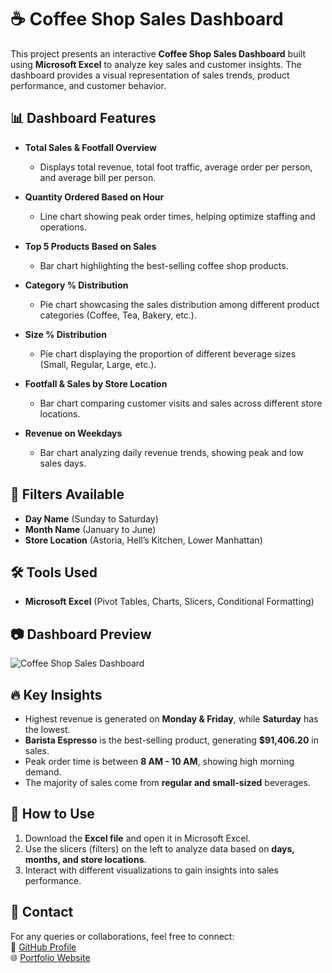 # ☕ Coffee Shop Sales Dashboard  

This project presents an interactive **Coffee Shop Sales Dashboard** built using **Microsoft Excel** to analyze key sales and customer insights. The dashboard provides a visual representation of sales trends, product performance, and customer behavior.  

## 📊 Dashboard Features  

- **Total Sales & Footfall Overview**  
  - Displays total revenue, total foot traffic, average order per person, and average bill per person.  

- **Quantity Ordered Based on Hour**  
  - Line chart showing peak order times, helping optimize staffing and operations.  

- **Top 5 Products Based on Sales**  
  - Bar chart highlighting the best-selling coffee shop products.  

- **Category % Distribution**  
  - Pie chart showcasing the sales distribution among different product categories (Coffee, Tea, Bakery, etc.).  

- **Size % Distribution**  
  - Pie chart displaying the proportion of different beverage sizes (Small, Regular, Large, etc.).  

- **Footfall & Sales by Store Location**  
  - Bar chart comparing customer visits and sales across different store locations.  

- **Revenue on Weekdays**  
  - Bar chart analyzing daily revenue trends, showing peak and low sales days.  

## 📌 Filters Available  

- **Day Name** (Sunday to Saturday)  
- **Month Name** (January to June)  
- **Store Location** (Astoria, Hell’s Kitchen, Lower Manhattan)  

## 🛠 Tools Used  

- **Microsoft Excel** (Pivot Tables, Charts, Slicers, Conditional Formatting)  

## 📷 Dashboard Preview  

![Coffee Shop Sales Dashboard](image.png)  

## 🔥 Key Insights  

- Highest revenue is generated on **Monday & Friday**, while **Saturday** has the lowest.  
- **Barista Espresso** is the best-selling product, generating **$91,406.20** in sales.  
- Peak order time is between **8 AM - 10 AM**, showing high morning demand.  
- The majority of sales come from **regular and small-sized** beverages.  

## 🚀 How to Use  

1. Download the **Excel file** and open it in Microsoft Excel.  
2. Use the slicers (filters) on the left to analyze data based on **days, months, and store locations**.  
3. Interact with different visualizations to gain insights into sales performance.  

## 📩 Contact  

For any queries or collaborations, feel free to connect:  
🔗 [GitHub Profile](https://github.com/MorsalinMiah7)  
🌐 [Portfolio Website](https://morsalinmiah.netlify.app/)  
